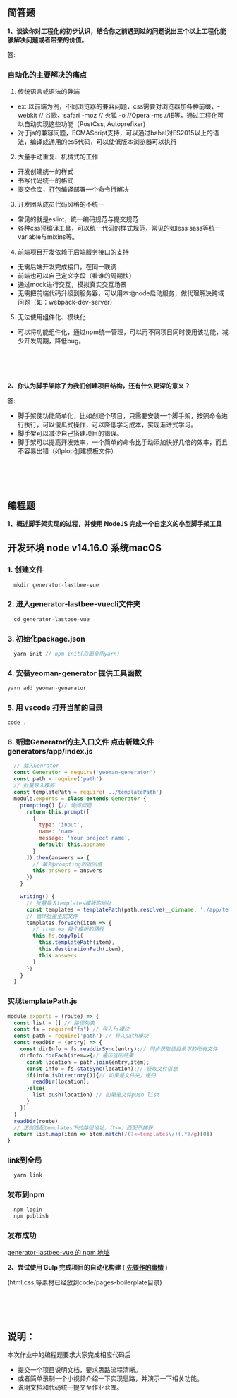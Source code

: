 ## 简答题

**1、谈谈你对工程化的初步认识，结合你之前遇到过的问题说出三个以上工程化能够解决问题或者带来的价值。**

答: 
### 自动化的主要解决的痛点
1. 传统语言或语法的弊端
  * ex: 以前端为例，不同浏览器的兼容问题，css需要对浏览器加各种前缀，-webkit // 谷歌、safari  -moz // 火狐 -o //Opera -ms //IE等，通过工程化可以自动实现这些功能（PostCss,  Autoprefixer)
  * 对于js的兼容问题，ECMAScript支持，可以通过babel对ES2015以上的语法，编译成通用的es5代码，可以使低版本浏览器可以执行
2. 大量手动重复、机械式的工作
  * 开发创建统一的样式
  * 书写代码统一的格式
  * 提交仓库，打包编译部署一个命令行解决
3. 开发团队成员代码风格的不统一
  * 常见的就是eslint，统一编码规范与提交规范
  * 各种css预编译工具，可以统一代码的样式规范，常见的如less sass等统一variable与mixins等。
4. 前端项目开发依赖于后端服务接口的支持
  * 无需后端开发完成接口，在同一联调
  * 前端也可以自己定义字段（看谁的周期快）
  * 通过mock进行交互，模拟真实交互场景
  * 无需把前端代码升级到服务器，可以用本地node启动服务，做代理解决跨域问题（如：webpack-dev-server）
5. 无法使用组件化、模块化
  * 可以将功能组件化，通过npm统一管理，可以再不同项目同时使用该功能，减少开发周期，降低bug。

　

　

**2、你认为脚手架除了为我们创建项目结构，还有什么更深的意义？**

答:
* 脚手架使功能简单化，比如创建个项目，只需要安装一个脚手架，按照命令进行执行，可以傻瓜式操作，可以降低学习成本，实现渐进式学习。
* 脚手架可以减少自己搭建项目的错误。
* 脚手架可以提高开发效率，一个简单的命令比手动添加快好几倍的效率，而且不容易出错（如plop创建模板文件）

　

　

## 编程题

**1、概述脚手架实现的过程，并使用 NodeJS 完成一个自定义的小型脚手架工具**
  ## 开发环境 node v14.16.0 系统macOS
  ### 1. 创建文件
  ```js
    mkdir generator-lastbee-vue
  ```
  ### 2. 进入generator-lastbee-vuecli文件夹
  ```js
    cd generator-lastbee-vue
  ```
  ### 3. 初始化package.json
  ```js
    yarn init // npm init(后面全用yarn)
  ```
  ### 4. 安装yeoman-generator 提供工具函数
  ```js
  yarn add yeoman-generator
  ```
  ### 5. 用 vscode 打开当前的目录
  ```js
  code .
  ```
  ### 6. 新建Generator的主入口文件 点击新建文件 generators/app/index.js

```js
  // 载入Genrator
  const Generator = require('yeoman-generator')
  const path = require('path')
  // 批量导入模板
  const templatePath = require('../templatePath')
  module.exports = class extends Generator {
    prompting() {// 询问问题
      return this.prompt([
        {
          type: 'input',
          name: 'name',
          message: 'Your project name',
          default: this.appname
        }
      ]).then(answers => {
        // 拿到prompting的返回值
        this.answers = answers
      })
    }

    writing() {
      // 批量导入templates模板的地址
      const templates = templatePath(path.resolve(__dirname, './app/templates'))
      // 循环批量生成文件
      templates.forEach(item => {
        // item => 每个模板的路径
        this.fs.copyTpl(
          this.templatePath(item),
          this.destinationPath(item),
          this.answers
        )
      })
    }
  }
```
### 实现templatePath.js 
```js
module.exports = (route) => {
  const list = [] // 路径列表
  const fs = require("fs") // 导入fs模块
  const path = require('path') // 导入path模块
  const readDir = (entry) => {
    const dirInfo = fs.readdirSync(entry);// 同步获取该目录下的所有文件
    dirInfo.forEach(item=>{// 遍历返回结果
      const location = path.join(entry,item);
      const info = fs.statSync(location);// 获取文件信息
      if(info.isDirectory()){// 如果是文件夹，递归
        readDir(location);
      }else{
        list.push(location) // 如果是文件push list
      }
    })
  }
  readDir(route)
  // 正则匹配templates下的路径地址，（?<=）匹配不捕获
  return list.map(item => item.match(/(?<=templates\/)(.*)/g)[0])
}
```
### link到全局
```js
  yarn link
```
### 发布到npm
```js
  npm login
  npm publish
```
### 发布成功
[generator-lastbee-vue 的 npm 地址](https://www.npmjs.com/package/generator-lastbee-vue)
　

**2、尝试使用 Gulp 完成项目的自动化构建**  ( **[先要作的事情](https://gitee.com/lagoufed/fed-e-questions/blob/master/part2/%E4%B8%8B%E8%BD%BD%E5%8C%85%E6%98%AF%E5%87%BA%E9%94%99%E7%9A%84%E8%A7%A3%E5%86%B3%E6%96%B9%E5%BC%8F.md)** )

(html,css,等素材已经放到code/pages-boilerplate目录)

　

　

## 说明：

本次作业中的编程题要求大家完成相应代码后

- 提交一个项目说明文档，要求思路流程清晰。
- 或者简单录制一个小视频介绍一下实现思路，并演示一下相关功能。
- 说明文档和代码统一提交至作业仓库。